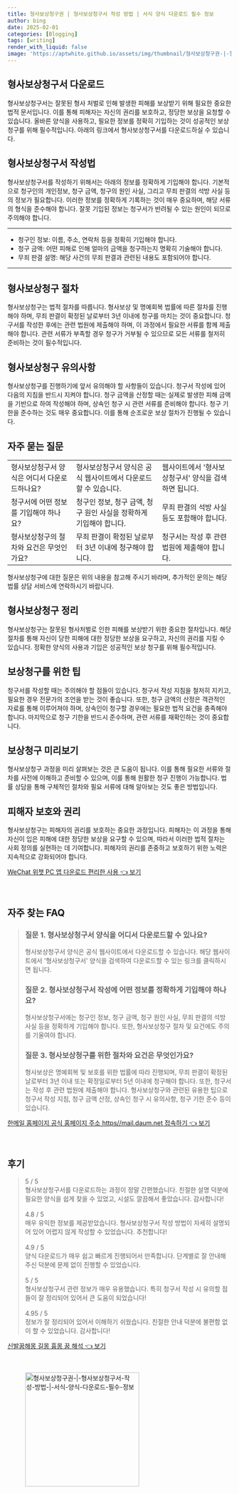 ```yaml
---
title: 형사보상청구권 | 형사보상청구서 작성 방법 | 서식 양식 다운로드 필수 정보
author: bing
date: 2025-02-01
categories: [Blogging]
tags: [writing]
render_with_liquid: false
image: 'https://aptwhite.github.io/assets/img/thumbnail/형사보상청구권-|-형사보상청구서-작성-방법-|-서식-양식-다운로드-필수-정보.webp'
---
```



<h2 id='형사보상청구서_다운로드'>형사보상청구서 다운로드</h2>

<p>형사보상청구서는 잘못된 형사 처벌로 인해 발생한 피해를 보상받기 위해 필요한 중요한 법적 문서입니다. 이를 통해 피해자는 자신의 권리를 보호하고, 정당한 보상을 요청할 수 있습니다. 올바른 양식을 사용하고, 필요한 정보를 정확히 기입하는 것이 성공적인 보상 청구를 위해 필수적입니다. 아래의 링크에서 형사보상청구서를 다운로드하실 수 있습니다.</p>

<h2 id='형사보상청구서_작성법'>형사보상청구서 작성법</h2>

<p>형사보상청구서를 작성하기 위해서는 아래의 정보를 정확하게 기입해야 합니다. 기본적으로 청구인의 개인정보, 청구 금액, 청구의 원인 사실, 그리고 무죄 판결의 석방 사실 등의 정보가 필요합니다. 이러한 정보를 정확하게 기록하는 것이 매우 중요하며, 해당 서류의 형식을 준수해야 합니다. 잘못 기입된 정보는 청구서가 반려될 수 있는 원인이 되므로 주의해야 합니다.</p>

<hr />

<ul>
    <li>청구인 정보: 이름, 주소, 연락처 등을 정확히 기입해야 합니다.</li>
    <li>청구 금액: 어떤 피해로 인해 얼마의 금액을 청구하는지 명확히 기술해야 합니다.</li>
    <li>무죄 판결 설명: 해당 사건의 무죄 판결과 관련된 내용도 포함되어야 합니다.</li>
</ul>

<hr />

<h2 id='형사보상청구_절차'>형사보상청구 절차</h2>

<p>형사보상청구는 법적 절차를 따릅니다. 형사보상 및 명예회복 법률에 따른 절차를 진행해야 하며, 무죄 판결이 확정된 날로부터 3년 이내에 청구를 마치는 것이 중요합니다. 청구서를 작성한 후에는 관련 법원에 제출해야 하며, 이 과정에서 필요한 서류를 함께 제출해야 합니다. 관련 서류가 부족할 경우 청구가 거부될 수 있으므로 모든 서류를 철저히 준비하는 것이 필수적입니다.</p>

<h2 id='형사보상청구_유의사항'>형사보상청구 유의사항</h2>

<p>형사보상청구를 진행하기에 앞서 유의해야 할 사항들이 있습니다. 청구서 작성에 있어 다음의 지침을 반드시 지켜야 합니다. 청구 금액을 산정할 때는 실제로 발생한 피해 금액을 기반으로 하여 작성해야 하며, 상속인 청구 시 관련 서류를 준비해야 합니다. 청구 기한을 준수하는 것도 매우 중요합니다. 이를 통해 순조로운 보상 절차가 진행될 수 있습니다.</p>

<h2 id='자주_묻는_질문'>자주 묻는 질문</h2>

<table>
    <tr>
        <td>형사보상청구서 양식은 어디서 다운로드하나요?</td>
        <td>형사보상청구서 양식은 공식 웹사이트에서 다운로드할 수 있습니다.</td>
        <td>웹사이트에서 '형사보상청구서' 양식을 검색하면 됩니다.</td>
    </tr>
    <tr>
        <td>청구서에 어떤 정보를 기입해야 하나요?</td>
        <td>청구인 정보, 청구 금액, 청구 원인 사실을 정확하게 기입해야 합니다.</td>
        <td>무죄 판결의 석방 사실 등도 포함해야 합니다.</td>
    </tr>
    <tr>
        <td>형사보상청구의 절차와 요건은 무엇인가요?</td>
        <td>무죄 판결이 확정된 날로부터 3년 이내에 청구해야 합니다.</td>
        <td>청구서는 작성 후 관련 법원에 제출해야 합니다.</td>
    </tr>
</table>

<p>형사보상청구에 대한 질문은 위의 내용을 참고해 주시기 바라며, 추가적인 문의는 해당 법률 상담 서비스에 연락하시기 바랍니다.</p>

<h2 id='형사보상청구_정리'>형사보상청구 정리</h2>

<p>형사보상청구는 잘못된 형사처벌로 인한 피해를 보상받기 위한 중요한 절차입니다. 해당 절차를 통해 자신이 당한 피해에 대한 정당한 보상을 요구하고, 자신의 권리를 지킬 수 있습니다. 정확한 양식의 사용과 기입은 성공적인 보상 청구를 위해 필수적입니다.</p>

<h2 id='보상청구_팁'>보상청구를 위한 팁</h2>

<p>청구서를 작성할 때는 주의해야 할 점들이 있습니다. 청구서 작성 지침을 철저히 지키고, 필요한 경우 전문가의 조언을 받는 것이 좋습니다. 또한, 청구 금액의 산정은 객관적인 자료를 통해 이루어져야 하며, 상속인이 청구할 경우에는 필요한 법적 요건을 충족해야 합니다. 마지막으로 청구 기한을 반드시 준수하며, 관련 서류를 재확인하는 것이 중요합니다.</p>

<h2 id='보상청구_미리보기'>보상청구 미리보기</h2>

<p>형사보상청구 과정을 미리 살펴보는 것은 큰 도움이 됩니다. 이를 통해 필요한 서류와 절차를 사전에 이해하고 준비할 수 있으며, 이를 통해 원활한 청구 진행이 가능합니다. 법률 상담을 통해 구체적인 절차와 필요 서류에 대해 알아보는 것도 좋은 방법입니다.</p>

<h2 id='피해자_보호'>피해자 보호와 권리</h2>

<p>형사보상청구는 피해자의 권리를 보호하는 중요한 과정입니다. 피해자는 이 과정을 통해 자신이 입은 피해에 대한 정당한 보상을 요구할 수 있으며, 따라서 이러한 법적 절차는 사회 정의를 실현하는 데 기여합니다. 피해자의 권리를 존중하고 보호하기 위한 노력은 지속적으로 강화되어야 합니다.</p>


<p><a class="click-button" title="WeChat 위챗 PC 앱 다운로드 편리한 사용" href="https://aptwhite.github.io/posts/WeChat-%EC%9C%84%EC%B1%97-PC-%EC%95%B1-%EB%8B%A4%EC%9A%B4%EB%A1%9C%EB%93%9C-%ED%8E%B8%EB%A6%AC%ED%95%9C-%EC%82%AC%EC%9A%A9/" rel="dofollow">WeChat 위챗 PC 앱 다운로드 편리한 사용 👈 보기</a></p><br>
<h2 id='자주_찾는_FAQ'>자주 찾는 FAQ</h2>
<div itemscope="" itemtype="https://schema.org/FAQPage"> 
<blockquote> 
<div itemscope="" itemprop="mainEntity" itemtype="https://schema.org/Question"> 
<h3 itemprop="name">질문 1. 형사보상청구서 양식을 어디서 다운로드할 수 있나요?</h3> 
<div itemscope="" itemprop="acceptedAnswer" itemtype="https://schema.org/Answer"> 
<span itemprop="text"> <p>형사보상청구서 양식은 공식 웹사이트에서 다운로드할 수 있습니다. 해당 웹사이트에서 '형사보상청구서' 양식을 검색하여 다운로드할 수 있는 링크를 클릭하시면 됩니다.</p> </span> 
</div> 
</div> 

<div itemscope="" itemprop="mainEntity" itemtype="https://schema.org/Question"> 
<h3 itemprop="name">질문 2. 형사보상청구서 작성에 어떤 정보를 정확하게 기입해야 하나요?</h3> 
<div itemscope="" itemprop="acceptedAnswer" itemtype="https://schema.org/Answer"> 
<span itemprop="text"> <p>형사보상청구서에는 청구인 정보, 청구 금액, 청구 원인 사실, 무죄 판결의 석방 사실 등을 정확하게 기입해야 합니다. 또한, 형사보상청구 절차 및 요건에도 주의를 기울여야 합니다.</p> </span> 
</div> 
</div> 

<div itemscope="" itemprop="mainEntity" itemtype="https://schema.org/Question"> 
<h3 itemprop="name">질문 3. 형사보상청구를 위한 절차와 요건은 무엇인가요?</h3> 
<div itemscope="" itemprop="acceptedAnswer" itemtype="https://schema.org/Answer"> 
<span itemprop="text"> <p>형사보상은 명예회복 및 보호를 위한 법률에 따라 진행되며, 무죄 판결이 확정된 날로부터 3년 이내 또는 확정일로부터 5년 이내에 청구해야 합니다. 또한, 청구서는 작성 후 관련 법원에 제출해야 합니다. 형사보상청구와 관련된 유용한 팁으로 청구서 작성 지침, 청구 금액 산정, 상속인 청구 시 유의사항, 청구 기한 준수 등이 있습니다.</p> </span> 
</div> 
</div> 
</blockquote> 
</div>
<p><a class="click-button" title="한메일 홈페이지 공식 홈페이지 주소 https//mail.daum.net 접속하기" href="https://aptwhite.github.io/posts/%ED%95%9C%EB%A9%94%EC%9D%BC-%ED%99%88%ED%8E%98%EC%9D%B4%EC%A7%80-%EA%B3%B5%EC%8B%9D-%ED%99%88%ED%8E%98%EC%9D%B4%EC%A7%80-%EC%A3%BC%EC%86%8C-httpsmail.daum.net-%EC%A0%91%EC%86%8D%ED%95%98%EA%B8%B0/" rel="dofollow">한메일 홈페이지 공식 홈페이지 주소 https//mail.daum.net 접속하기 👈 보기</a></p><br>
<h2 id='후기'>후기</h2>
<div itemscope itemtype="https://schema.org/Product">
  <blockquote>
  <div itemprop="review" itemscope itemtype="https://schema.org/Review">
      <div itemprop="reviewRating" itemscope itemtype="https://schema.org/Rating"> <span itemprop="ratingValue">5</span> / <span itemprop="bestRating">5</span> </div>
      <span itemprop="reviewBody">형사보상청구서를 다운로드하는 과정이 정말 간편했습니다. 친절한 설명 덕분에 필요한 양식을 쉽게 찾을 수 있었고, 시설도 깔끔해서 좋았습니다. 감사합니다!</span>
  </div>
  <br>
  <div itemprop="review" itemscope itemtype="https://schema.org/Review">
      <div itemprop="reviewRating" itemscope itemtype="https://schema.org/Rating"> <span itemprop="ratingValue">4.8</span> / <span itemprop="bestRating">5</span> </div>
      <span itemprop="reviewBody">매우 유익한 정보를 제공받았습니다. 형사보상청구서 작성 방법이 자세히 설명되어 있어 어렵지 않게 작성할 수 있었습니다. 추천합니다!</span>
  </div>
  <br>
  <div itemprop="review" itemscope itemtype="https://schema.org/Review">
      <div itemprop="reviewRating" itemscope itemtype="https://schema.org/Rating"> <span itemprop="ratingValue">4.9</span> / <span itemprop="bestRating">5</span> </div>
      <span itemprop="reviewBody">양식 다운로드가 매우 쉽고 빠르게 진행되어서 만족합니다. 단계별로 잘 안내해 주신 덕분에 문제 없이 진행할 수 있었습니다.</span>
  </div>
  <br>
  <div itemprop="review" itemscope itemtype="https://schema.org/Review">
      <div itemprop="reviewRating" itemscope itemtype="https://schema.org/Rating"> <span itemprop="ratingValue">5</span> / <span itemprop="bestRating">5</span> </div>
      <span itemprop="reviewBody">형사보상청구서 관련 정보가 매우 유용했습니다. 특히 청구서 작성 시 유의할 점들이 잘 정리되어 있어서 큰 도움이 되었습니다!</span>
  </div>
  <br>
  <div itemprop="review" itemscope itemtype="https://schema.org/Review">
      <div itemprop="reviewRating" itemscope itemtype="https://schema.org/Rating"> <span itemprop="ratingValue">4.95</span> / <span itemprop="bestRating">5</span> </div>
      <span itemprop="reviewBody">정보가 잘 정리되어 있어서 이해하기 쉬웠습니다. 친절한 안내 덕분에 불편함 없이 할 수 있었습니다. 감사합니다!</span>
  </div>
  </blockquote>
</div>
<p><a class="click-button" title="신발꿈해몽 길몽 흉몽 꿈 해석" href="https://aptwhite.github.io/posts/%EC%8B%A0%EB%B0%9C%EA%BF%88%ED%95%B4%EB%AA%BD-%EA%B8%B8%EB%AA%BD-%ED%9D%89%EB%AA%BD-%EA%BF%88-%ED%95%B4%EC%84%9D/" rel="dofollow">신발꿈해몽 길몽 흉몽 꿈 해석 👈 보기</a></p><br>
<figure class="image"><img src="https://aptwhite.github.io/assets/img/thumbnail/형사보상청구권-|-형사보상청구서-작성-방법-|-서식-양식-다운로드-필수-정보.webp" alt="형사보상청구권-|-형사보상청구서-작성-방법-|-서식-양식-다운로드-필수-정보" width="256" height="256"></figure>